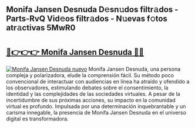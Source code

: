 ## Monifa Jansen Desnuda D𝚎sn𝚞dos filtr𝚊dos - Parts-RvQ Vid𝚎os filtr𝚊dos - N𝚞evas f𝚘tos atr𝚊ctivas 5MwR0

# <h2><a href="http://mb0wb9.tromn.icu/?c=Monifa+Jansen+Desnuda">🔗👉👉👉 Monifa Jansen Desnuda 🔗🔗</a></h2>

[![Monifa Jansen Desnuda nuevo](https://i.imgur.com/pEAQMta.gif)](http://mb0wb9.tromn.icu/?c=Monifa+Jansen+Desnuda)
Monifa Jansen Desnuda, una persona compleja y polarizadora, elude la comprensión fácil. Su método poco convencional de interactuar con audiencias en línea ha atraído y ofendido a los observadores, estimulando debates sobre el consentimiento, la identidad y las complejidades de las sociedades virtuales. A pesar de la incertidumbre de sus próximas acciones, su impacto en la comunidad virtual es profundo. Impulsada por una determinación inquebrantable y un carisma innegable, la presencia de Monifa Jansen Desnuda en el universo digital es transformadora.
